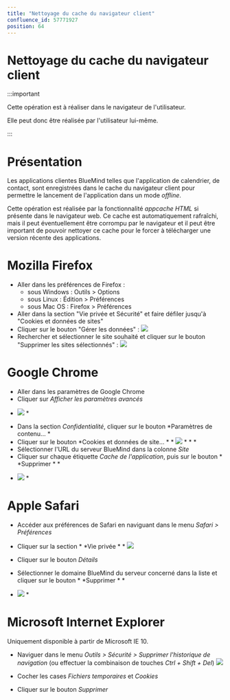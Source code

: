 ```yaml
---
title: "Nettoyage du cache du navigateur client"
confluence_id: 57771927
position: 64
---
```

# Nettoyage du cache du navigateur client


:::important

Cette opération est à réaliser dans le navigateur de l'utilisateur.

Elle peut donc être réalisée par l'utilisateur lui-même.

:::

# Présentation

Les applications clientes BlueMind telles que l'application de calendrier, de contact, sont enregistrées dans le cache du navigateur client pour permettre le lancement de l'application dans un mode *offline*.

Cette opération est réalisée par la fonctionnalité *appcache HTML* si présente dans le navigateur web. Ce cache est automatiquement rafraîchi, mais il peut éventuellement être corrompu par le navigateur et il peut être important de pouvoir nettoyer ce cache pour le forcer à télécharger une version récente des applications.


# Mozilla Firefox

- Aller dans les préférences de Firefox :
  - sous Windows : Outils > Options
  - sous Linux : Édition > Préférences
  - sous Mac OS : Firefox > Préférences
- Aller dans la section "Vie privée et Sécurité" et faire défiler jusqu'à "Cookies et données de sites"
- Cliquer sur le bouton "Gérer les données" : ![](../attachments/57771927/57771931.png)
- Rechercher et sélectionner le site souhaité et cliquer sur le bouton "Supprimer les sites sélectionnés" : ![](../attachments/57771927/57771930.png)


# Google Chrome

- Aller dans les paramètres de Google Chrome
- Cliquer sur *Afficher les paramètres avancés*


* ![](../attachments/57771927/57771943.png)  *

- Dans la section *Confidentialité*, cliquer sur le bouton *Paramètres de contenu... *
- Cliquer sur le bouton *Cookies et données de site... * * ![](../attachments/57771927/57771941.png) * *  *
- Sélectionner l'URL du serveur BlueMind dans la colonne *Site*
- Cliquer sur chaque étiquette *Cache de l'application*, puis sur le bouton * *Supprimer * *
* ![](../attachments/57771927/57771942.png) *


# Apple Safari

- Accéder aux préférences de Safari en naviguant dans le menu *Safari > Préférences*
- Cliquer sur la section * *Vie privée * *
![](../attachments/57771927/57771932.png)

- Cliquer sur le bouton *Détails*
- Sélectionner le domaine BlueMind du serveur concerné dans la liste et cliquer sur le bouton * *Supprimer * *
* ![](../attachments/57771927/57771933.png) *


# Microsoft Internet Explorer

Uniquement disponible à partir de Microsoft IE 10.

- Naviguer dans le menu *Outils > Sécurité > Supprimer l'historique de navigation* (ou effectuer la combinaison de touches *Ctrl + Shift + Del*)
![](../attachments/57771927/57771935.jpg)

- Cocher les cases *Fichiers temporaires* et *Cookies*
- Cliquer sur le bouton *Supprimer*


